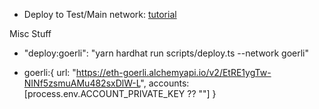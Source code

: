 - Deploy to Test/Main network: [tutorial](https://www.youtube.com/watch?v=Uvphp4aVeDg&ab_channel=MoralisWeb3)


Misc Stuff
 - "deploy:goerli": "yarn hardhat run scripts/deploy.ts --network goerli"

 - goerli:{
    url: "https://eth-goerli.alchemyapi.io/v2/EtRE1ygTw-NINf5zsmuAMu482sxDlW-L",
    accounts: [process.env.ACCOUNT_PRIVATE_KEY ?? ""]
}